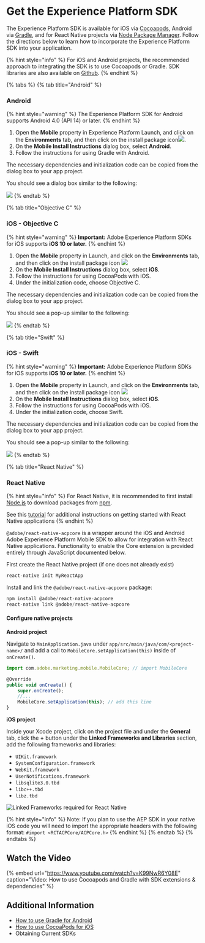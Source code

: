 # Get the Experience Platform SDK

The Experience Platform SDK is available for iOS via [Cocoapods](https://cocoapods.org/), Android via [Gradle](https://gradle.org), and for React Native projects via [Node Package Manager](https://nodejs.org). Follow the directions below to learn how to incorporate the Experience Platform SDK into your application.

{% hint style="info" %}
For iOS and Android projects, the recommended approach to integrating the SDK is to use Cocoapods or Gradle. SDK libraries are also available on [Github](https://github.com/Adobe-Marketing-Cloud/acp-sdks/).
{% endhint %}

{% tabs %}
{% tab title="Android" %}
### Android

{% hint style="warning" %}
The Experience Platform SDK for Android supports Android 4.0 \(API 14\) or later.
{% endhint %}

1. Open the **Mobile** property in Experience Platform Launch, and click on the **Environments** tab, and then click on the install package icon![](../.gitbook/assets/package.png). 
2. On the **Mobile Install Instructions** dialog box, select **Android**.
3. Follow the instructions for using Gradle with Android.

The necessary dependencies and initialization code can be copied from the dialog box to your app project.

You should see a dialog box similar to the following:

![](../.gitbook/assets/android.png)
{% endtab %}

{% tab title="Objective C" %}
### iOS - Objective C

{% hint style="warning" %}
**Important:** Adobe Experience Platform SDKs for iOS supports **iOS 10 or later.**
{% endhint %}

1. Open the **Mobile** property in Launch, and click on the **Environments** tab, and then click on the install package icon  ![](../.gitbook/assets/package.png) 
2. On the **Mobile Install Instructions** dialog box, select **iOS**.
3. Follow the instructions for using CocoaPods with iOS.
4. Under the initialization code, choose Objective C.

The necessary dependencies and initialization code can be copied from the dialog box to your app project.

You should see a pop-up similar to the following:

![](../.gitbook/assets/obj-c.png)
{% endtab %}

{% tab title="Swift" %}
### iOS - Swift

{% hint style="warning" %}
**Important:** Adobe Experience Platform SDKs for iOS supports **iOS 10 or later.**
{% endhint %}

1. Open the **Mobile** property in Launch, and click on the **Environments** tab, and then click on the install package icon  ![](../.gitbook/assets/package.png) 
2. On the **Mobile Install Instructions** dialog box, select **iOS**.
3. Follow the instructions for using CocoaPods with iOS.
4. Under the initialization code, choose Swift.

The necessary dependencies and initialization code can be copied from the dialog box to your app project.

You should see a pop-up similar to the following:

![](../.gitbook/assets/swift.png)
{% endtab %}

{% tab title="React Native" %}
### React Native

{% hint style="info" %}
For React Native, it is recommended to first install [Node.js](https://nodejs.org) to download packages from [npm](https://npmjs.com). 

See this [tutorial](https://facebook.github.io/react-native/docs/getting-started) for additional instructions on getting started with React Native applications 
{% endhint %}

`@adobe/react-native-acpcore` is a wrapper around the iOS and Android Adobe Experience Platform Mobile SDK to allow for integration with React Native applications. Functionality to enable the Core extension is provided entirely through JavaScript documented below.

First create the React Native project \(if one does not already exist\)

```jsx
react-native init MyReactApp
```

Install and link the `@adobe/react-native-acpcore` package:

```jsx
npm install @adobe/react-native-acpcore
react-native link @adobe/react-native-acpcore
```

#### Configure native projects

**Android project**

Navigate to `MainApplication.java` under `app/src/main/java/com/<project-name>/` and add a call to `MobileCore.setApplication(this)` inside of `onCreate()`.

```jsx
import com.adobe.marketing.mobile.MobileCore; // import MobileCore

@Override
public void onCreate() {
	super.onCreate();
	//...
	MobileCore.setApplication(this); // add this line
}
```

**iOS project**

Inside your Xcode project, click on the project file and under the **General** tab, click the **+** button under the **Linked Frameworks and Libraries** section, add the following frameworks and libraries:

* `UIKit.framework`
* `SystemConfiguration.framework`
* `WebKit.framework`
* `UserNotifications.framework`
* `libsqlite3.0.tbd`
* `libc++.tbd`
* `libz.tbd`

![Linked Frameworks required for React Native](../.gitbook/assets/linkedframeworks.png)

{% hint style="info" %}
Note: If you plan to use the AEP SDK in your native iOS code you will need to import the appropriate headers with the following format: `#import <RCTACPCore/ACPCore.h>`
{% endhint %}
{% endtab %}
{% endtabs %}

## Watch the Video

{% embed url="https://www.youtube.com/watch?v=K99NwR6Y08E" caption="Video: How to use Cocoapods and Gradle with SDK extensions & dependencies" %}

## Additional Information

* [How to use Gradle for Android](https://docs.gradle.org/current/userguide/userguide.html)
* [How to use CocoaPods for iOS ](https://guides.cocoapods.org/using/using-cocoapods)
* Obtaining Current SDKs

